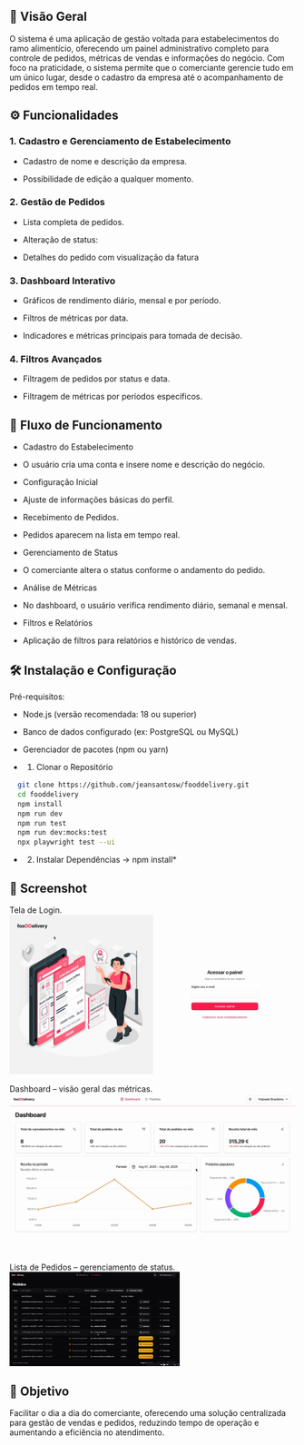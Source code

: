 ## 📒 Visão Geral

O sistema é uma aplicação de gestão voltada para estabelecimentos do ramo alimentício, oferecendo um painel administrativo completo para controle de pedidos, métricas de vendas e informações do negócio.
Com foco na praticidade, o sistema permite que o comerciante gerencie tudo em um único lugar, desde o cadastro da empresa até o acompanhamento de pedidos em tempo real.

## ⚙️ Funcionalidades
### 1. Cadastro e Gerenciamento de Estabelecimento
* Cadastro de nome e descrição da empresa.

* Possibilidade de edição a qualquer momento.

### 2. Gestão de Pedidos

* Lista completa de pedidos.

* Alteração de status:

* Detalhes do pedido com visualização da fatura

### 3. Dashboard Interativo
* Gráficos de rendimento diário, mensal e por período.

* Filtros de métricas por data.

* Indicadores e métricas principais para tomada de decisão.

### 4. Filtros Avançados
* Filtragem de pedidos por status e data.

* Filtragem de métricas por períodos específicos.


## 🔄 Fluxo de Funcionamento

* Cadastro do Estabelecimento

* O usuário cria uma conta e insere nome e descrição do negócio.

* Configuração Inicial

* Ajuste de informações básicas do perfil.

* Recebimento de Pedidos.

* Pedidos aparecem na lista em tempo real.

* Gerenciamento de Status

* O comerciante altera o status conforme o andamento do pedido.

* Análise de Métricas

* No dashboard, o usuário verifica rendimento diário, semanal e mensal.

* Filtros e Relatórios

* Aplicação de filtros para relatórios e histórico de vendas.

## 🛠️ Instalação e Configuração
Pré-requisitos:

* Node.js (versão recomendada: 18 ou superior)

* Banco de dados configurado (ex: PostgreSQL ou MySQL)

* Gerenciador de pacotes (npm ou yarn)


- 1. Clonar o Repositório

```bash
  git clone https://github.com/jeansantosw/fooddelivery.git
  cd fooddelivery
  npm install
  npm run dev
  npm run test
  npm run dev:mocks:test
  npx playwright test --ui 
```



- 2. Instalar Dependências -> npm install*

## 📸 Screenshot
Tela de Login.
![sign-in](https://github.com/jeansantosw/fooddelivery/blob/main/doc/img/sign-in.png)

Dashboard – visão geral das métricas.
![dashboard](https://github.com/jeansantosw/fooddelivery/blob/main/doc/img/dashboard.png)

Lista de Pedidos – gerenciamento de status.
<img src="https://github.com/jeansantosw/fooddelivery/blob/main/doc/img/orders.png" width="300" />


## 🎯 Objetivo
Facilitar o dia a dia do comerciante, oferecendo uma solução centralizada para gestão de vendas e pedidos, reduzindo tempo de operação e aumentando a eficiência no atendimento.


